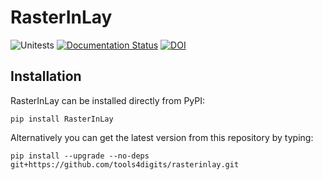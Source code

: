# RasterInLay
![Unitests](https://github.com/tools4digits/rasterinlay/workflows/Unitests/badge.svg?branch=master)
[![Documentation Status](https://readthedocs.org/projects/rasterinlay/badge/?version=latest)](https://rasterinlay.readthedocs.io/en/latest/?badge=latest)
[![DOI](https://zenodo.org/badge/DOI/10.5281/zenodo.4448126.svg)](https://doi.org/10.5281/zenodo.4448126)



## Installation

RasterInLay can be installed directly from PyPI:

    pip install RasterInLay
    
Alternatively you can get the latest version from this repository by typing:

    pip install --upgrade --no-deps git+https://github.com/tools4digits/rasterinlay.git
